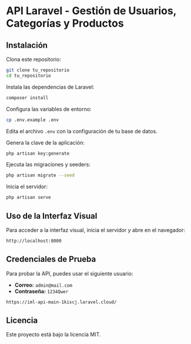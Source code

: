 # API Laravel - Gestión de Usuarios, Categorías y Productos

## Instalación

Clona este repositorio:

```sh
git clone tu_repositorio
cd tu_repositorio
```

Instala las dependencias de Laravel:

```sh
composer install
```

Configura las variables de entorno:

```sh
cp .env.example .env
```

Edita el archivo `.env` con la configuración de tu base de datos.

Genera la clave de la aplicación:

```sh
php artisan key:generate
```

Ejecuta las migraciones y seeders:

```sh
php artisan migrate --seed
```

Inicia el servidor:

```sh
php artisan serve
```

## Uso de la Interfaz Visual

Para acceder a la interfaz visual, inicia el servidor y abre en el navegador:

```sh
http://localhost:8000
```

## Credenciales de Prueba

Para probar la API, puedes usar el siguiente usuario:

- **Correo:** `admin@mail.com`
- **Contraseña:** `1234Qwer`

```sh
https://iml-api-main-1kiscj.laravel.cloud/
```

## Licencia

Este proyecto está bajo la licencia MIT.

